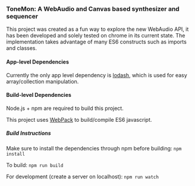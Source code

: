 ### ToneMon: A WebAudio and Canvas based synthesizer and sequencer

This project was created as a fun way to explore the new WebAudio API, it has been developed and solely
tested on chrome in its current state. The implementation takes advantage of many ES6 constructs such as
imports and classes.

#### App-level Dependencies

Currently the only app level dependency is [lodash](https://lodash.com/), which is used for easy array/collection manipulation.

#### Build-level Dependencies

Node.js + npm are required to build this project.

This project uses [WebPack](https://webpack.github.io/) to build/compile ES6 javascript.

##### Build Instructions

Make sure to install the dependencies through npm before building:
`npm install`

To build:
`npm run build`

For development (create a server on localhost):
`npm run watch`
